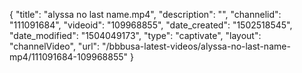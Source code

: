 {
    "title": "alyssa no last name.mp4",
    "description": "",
    "channelid": "111091684",
    "videoid": "109968855",
    "date_created": "1502518545",
    "date_modified": "1504049173",
    "type": "captivate",
    "layout": "channelVideo",
    "url": "\/bbbusa-latest-videos\/alyssa-no-last-name-mp4\/111091684-109968855"
}